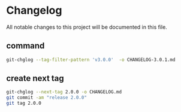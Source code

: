 # Changelog

All notable changes to this project will be documented in this file.


## command

```bash
git-chglog --tag-filter-pattern 'v3.0.0'  -o CHANGELOG-3.0.1.md
```


## create next tag

```bash
git-chglog --next-tag 2.0.0 -o CHANGELOG.md
git commit -am "release 2.0.0"
git tag 2.0.0
```

